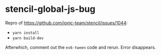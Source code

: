 # stencil-global-js-bug

Repro of https://github.com/ionic-team/stencil/issues/1044:

  * `yarn install`
  * `yarn build-dev`
  
Afterwhich, comment out the `es6-tween` code and rerun. Error disappears.
